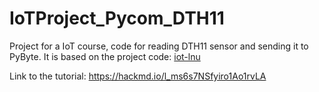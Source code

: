 # IoTProject_Pycom_DTH11

Project for a IoT course, code for reading DTH11 sensor and sending it to PyByte. It is based on the project code:
[iot-lnu](https://github.com/iot-lnu/applied-iot/tree/master/sensor-examples/DHT11%20%26%20DHT22%20-%20Humidity%20%26%20Temperature%20Sensor )


Link to the tutorial:
https://hackmd.io/l_ms6s7NSfyiro1Ao1rvLA
